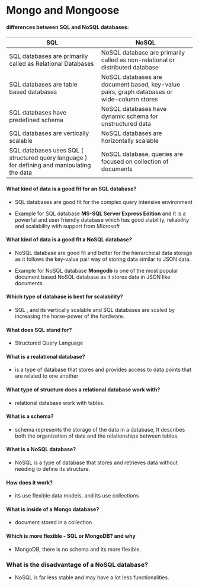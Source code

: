 # Mongo and Mongoose

#### differences between SQL and NoSQL databases:

| SQL          | NoSQL       |
| -----------  | ----------- |
|   SQL databases are primarily called as Relational Databases  | NoSQL database are primarily called as non-relational or distributed database |
|   SQL databases are table based databases   | NoSQL databases are document based, key-value pairs, graph databases or wide-column stores |
|   SQL databases have predefined schema   | NoSQL databases have dynamic schema for unstructured data |
|   SQL databases are vertically scalable   | NoSQL databases are horizontally scalable |
|   SQL databases uses SQL ( structured query language ) for defining and manipulating the data   | NoSQL database, queries are focused on collection of documents |

#### What kind of data is a good fit for an SQL database?

* SQL databases are good fit for the complex query intensive environment

* Example for SQL database **MS-SQL Server Express Edition** and It is a powerful and user friendly database which has good stability, reliability and scalability with support from Microsoft

#### What kind of data is a good fit a NoSQL database?

* NoSQL database are good fit and better for the hierarchical data storage as it follows the key-value pair way of storing data similar to JSON data.

* Example for NoSQL database **Mongodb**  is one of the most popular document based NoSQL database as it stores data in JSON like documents.

#### Which type of database is best for scalability?

* SQL , and its vertically scalable and SQL databases are scaled by increasing the horse-power of the hardware.

#### What does SQL stand for?

* Structured Query Language

#### What is a realational database?

* is a type of database that stores and provides access to data points that are related to one another

#### What type of structure does a relational database work with?

* relational database work with tables.

#### What is a schema?

* schema represents the storage of the data in a database, It describes both the organization of data and the relationships between tables.

#### What is a NoSQL database?

* NoSQL is a type of database that stores and retrieves data without needing to define its structure.

#### How does it work?

* its use flexible data models, and its use collections

#### What is inside of a Mongo database?

* document stored in a collection

#### Which is more flexible - SQL or MongoDB? and why

* MongoDB, there is no schema and its more flexible.

### What is the disadvantage of a NoSQL database?

* NoSQL is far less stable and may have a lot less functionalities.
